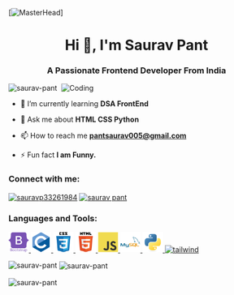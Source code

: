 [![MasterHead](https://1.bp.blogspot.com/-7A4WynwLsM...)]
<h1 align="center">Hi 👋, I'm Saurav Pant</h1>
<h3 align="center">A Passionate Frontend Developer From India </h3>
<img align="right" alt="Coding" width=400" src="https://media.giphy.com/media/umYMU8G2ixG5mJBDo5/giphy.gif">

<p align="left"> <img src="https://komarev.com/ghpvc/?username=saurav-pant&label=Profile%20views&color=0e75b6&style=flat" alt="saurav-pant" /> </p>

- 🌱 I’m currently learning **DSA FrontEnd**

- 💬 Ask me about **HTML CSS Python**

- 📫 How to reach me **pantsaurav005@gmail.com**

- ⚡ Fun fact **I am Funny.**

<h3 align="left">Connect with me:</h3>
<p align="left">
<a href="https://twitter.com/sauravp33261984" target="blank"><img align="center" src="https://raw.githubusercontent.com/rahuldkjain/github-profile-readme-generator/master/src/images/icons/Social/twitter.svg" alt="sauravp33261984" height="30" width="40" /></a>
<a href="https://linkedin.com/in/saurav pant" target="blank"><img align="center" src="https://raw.githubusercontent.com/rahuldkjain/github-profile-readme-generator/master/src/images/icons/Social/linked-in-alt.svg" alt="saurav pant" height="30" width="40" /></a>
</p>

<h3 align="left">Languages and Tools:</h3>
<p align="left"> <a href="https://getbootstrap.com" target="_blank" rel="noreferrer"> <img src="https://raw.githubusercontent.com/devicons/devicon/master/icons/bootstrap/bootstrap-plain-wordmark.svg" alt="bootstrap" width="40" height="40"/> </a> <a href="https://www.cprogramming.com/" target="_blank" rel="noreferrer"> <img src="https://raw.githubusercontent.com/devicons/devicon/master/icons/c/c-original.svg" alt="c" width="40" height="40"/> </a> <a href="https://www.w3schools.com/css/" target="_blank" rel="noreferrer"> <img src="https://raw.githubusercontent.com/devicons/devicon/master/icons/css3/css3-original-wordmark.svg" alt="css3" width="40" height="40"/> </a> <a href="https://www.w3.org/html/" target="_blank" rel="noreferrer"> <img src="https://raw.githubusercontent.com/devicons/devicon/master/icons/html5/html5-original-wordmark.svg" alt="html5" width="40" height="40"/> </a> <a href="https://developer.mozilla.org/en-US/docs/Web/JavaScript" target="_blank" rel="noreferrer"> <img src="https://raw.githubusercontent.com/devicons/devicon/master/icons/javascript/javascript-original.svg" alt="javascript" width="40" height="40"/> </a> <a href="https://www.mysql.com/" target="_blank" rel="noreferrer"> <img src="https://raw.githubusercontent.com/devicons/devicon/master/icons/mysql/mysql-original-wordmark.svg" alt="mysql" width="40" height="40"/> </a> <a href="https://www.python.org" target="_blank" rel="noreferrer"> <img src="https://raw.githubusercontent.com/devicons/devicon/master/icons/python/python-original.svg" alt="python" width="40" height="40"/> </a> <a href="https://tailwindcss.com/" target="_blank" rel="noreferrer"> <img src="https://www.vectorlogo.zone/logos/tailwindcss/tailwindcss-icon.svg" alt="tailwind" width="40" height="40"/> </a> </p>

<p><img align="left" src="https://github-readme-stats.vercel.app/api/top-langs?username=saurav-pant&show_icons=true&locale=en&layout=compact" alt="saurav-pant" /></p>

<p>&nbsp;<img align="center" src="https://github-readme-stats.vercel.app/api?username=saurav-pant&show_icons=true&locale=en" alt="saurav-pant" /></p>

<p><img align="center" src="https://github-readme-streak-stats.herokuapp.com/?user=saurav-pant&" alt="saurav-pant" /></p>
